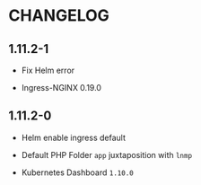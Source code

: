 # CHANGELOG

## 1.11.2-1

* Fix Helm error

* Ingress-NGINX 0.19.0

## 1.11.2-0

* Helm enable ingress default

* Default PHP Folder `app` juxtaposition with `lnmp`

* Kubernetes Dashboard `1.10.0`
